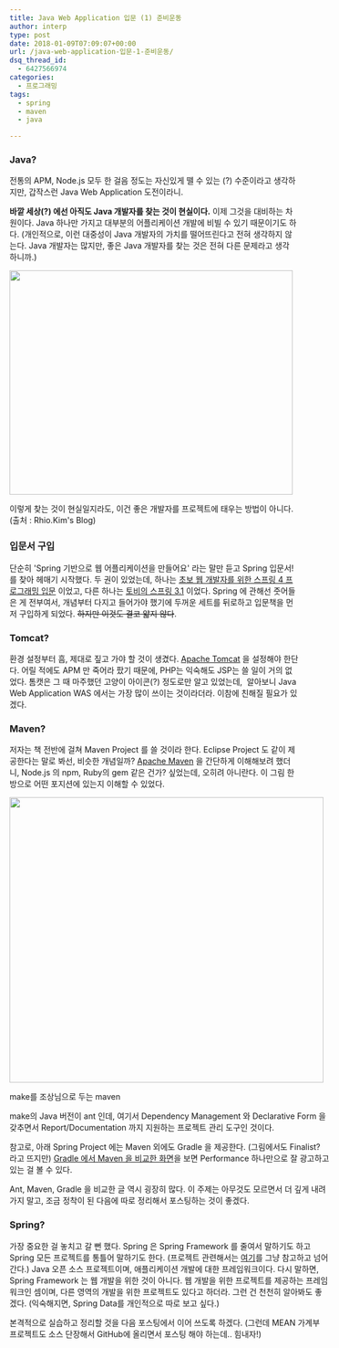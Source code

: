 ```yaml
---
title: Java Web Application 입문 (1) 준비운동
author: interp
type: post
date: 2018-01-09T07:09:07+00:00
url: /java-web-application-입문-1-준비운동/
dsq_thread_id:
  - 6427566974
categories:
  - 프로그래밍
tags:
  - spring
  - maven
  - java

---
```

### Java?

전통의 APM, Node.js 모두 한 걸음 정도는 자신있게 뗄 수 있는 (?) 수준이라고 생각하지만, 갑작스런 Java Web Application 도전이라니.

**바깥 세상(?) 에선 아직도 Java 개발자를 찾는 것이 현실이다.** 이제 그것을 대비하는 차원이다. Java 하나만 가지고 대부분의 어플리케이션 개발에 비빌 수 있기 때문이기도 하다. (개인적으로, 이런 대중성이 Java 개발자의 가치를 떨어뜨린다고 전혀 생각하지 않는다. Java 개발자는 많지만, 좋은 Java 개발자를 찾는 것은 전혀 다른 문제라고 생각하니까.)

<div style="width: 507px" class="wp-caption aligncenter">
  <a href="http://rhio.tistory.com/215"><img class="size-large" src="http://cfile4.uf.tistory.com/image/236FD636586F7FE911A1FD" width="497" height="393" /></a>
  
  <p class="wp-caption-text">
    이렇게 찾는 것이 현실일지라도, 이건 좋은 개발자를 프로젝트에 태우는 방법이 아니다. (출처 : Rhio.Kim's Blog)
  </p>


### 입문서 구입

단순히 'Spring 기반으로 웹 어플리케이션을 만들어요' 라는 말만 듣고 Spring 입문서! 를 찾아 헤매기 시작했다. 두 권이 있었는데, 하나는 [초보 웹 개발자를 위한 스프링 4 프로그래밍 입문][1] 이었고, 다른 하나는 [토비의 스프링 3.1][2] 이었다. Spring 에 관해선 줏어들은 게 전부여서, 개념부터 다지고 들어가야 했기에 두꺼운 세트를 뒤로하고 입문책을 먼저 구입하게 되었다. <del>하지만 이것도 결코 얇지 않다</del>.

### Tomcat?

환경 설정부터 흠, 제대로 짚고 가야 할 것이 생겼다. [Apache Tomcat][3] 을 설정해야 한단다. 어릴 적에도 APM 만 죽어라 팠기 때문에, PHP는 익숙해도 JSP는 쓸 일이 거의 없었다. 톰캣은 그 때 마주했던 고양이 아이콘(?) 정도로만 알고 있었는데,  알아보니 Java Web Application WAS 에서는 가장 많이 쓰이는 것이라더라. 이참에 친해질 필요가 있겠다.

### Maven?

저자는 책 전반에 걸쳐 Maven Project 를 쓸 것이라 한다. Eclipse Project 도 같이 제공한다는 말로 봐선, 비슷한 개념일까? [Apache Maven][4] 을 간단하게 이해해보려 했더니, Node.js 의 npm, Ruby의 gem 같은 건가? 싶었는데, 오히려 아니란다. 이 그림 한방으로 어떤 포지션에 있는지 이해할 수 있었다.

<div style="width: 561px" class="wp-caption aligncenter">
  <a href="https://karussell.wordpress.com/2009/09/29/evolution-of-build-systems/"><img class="size-large" src="https://i.stack.imgur.com/xgubJ.png" width="551" height="500" /></a>
  
  <p class="wp-caption-text">
    make를 조상님으로 두는 maven
  </p>


make의 Java 버전이 ant 인데, 여기서 Dependency Management 와 Declarative Form 을 갖추면서 Report/Documentation 까지 지원하는 프로젝트 관리 도구인 것이다.

참고로, 아래 Spring Project 에는 Maven 외에도 Gradle 을 제공한다. (그림에서도 Finalist? 라고 뜨지만) [Gradle 에서 Maven 을 비교한 화면][5]을 보면 Performance 하나만으로 잘 광고하고 있는 걸 볼 수 있다.

Ant, Maven, Gradle 을 비교한 글 역시 굉장히 많다. 이 주제는 아무것도 모르면서 더 깊게 내려가지 말고, 조금 정착이 된 다음에 따로 정리해서 포스팅하는 것이 좋겠다.

### Spring?

가장 중요한 걸 놓치고 갈 뻔 했다. Spring 은 Spring Framework 를 줄여서 말하기도 하고 Spring 모든 프로젝트를 통틀어 말하기도 한다. (프로젝트 관련해서는 [여기][6]를 그냥 참고하고 넘어간다.) Java 오픈 소스 프로젝트이며, 애플리케이션 개발에 대한 프레임워크이다. 다시 말하면, Spring Framework 는 웹 개발을 위한 것이 아니다. 웹 개발을 위한 프로젝트를 제공하는 프레임워크인 셈이며, 다른 영역의 개발을 위한 프로젝트도 있다고 하더라. 그런 건 천천히 알아봐도 좋겠다. (익숙해지면, Spring Data를 개인적으로 따로 보고 싶다.)

본격적으로 실습하고 정리할 것을 다음 포스팅에서 이어 쓰도록 하겠다. (그런데 MEAN 가계부 프로젝트도 소스 단장해서 GitHub에 올리면서 포스팅 해야 하는데.. 힘내자!)

 [1]: http://www.yes24.com/24/goods/16927038?scode=032&OzSrank=3
 [2]: http://www.yes24.com/24/goods/7516911?scode=032&OzSrank=1
 [3]: https://tomcat.apache.org
 [4]: https://maven.apache.org/
 [5]: https://gradle.org/maven-vs-gradle/
 [6]: https://spring.io/projects